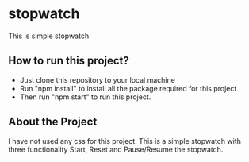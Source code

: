 # stopwatch
 This is simple stopwatch
 
 ## How to run this project?
 
 - Just clone this repository to your local machine
 - Run "npm install" to install all the package required for this project
 - Then run "npm start" to run this project.
 
 ## About the Project
 
 I have not used any css for this project. This is a simple stopwatch with three functionality Start, Reset and Pause/Resume the stopwatch.


